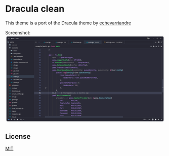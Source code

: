 # Dracula clean

This theme is a port of the Dracula theme by [echevarriandre](https://github.com/echevarriandre/dracula-clean)

Screenshot:
![Screenshot](./assets/screenshot.png)

## License

[MIT](./LICENSE)
